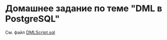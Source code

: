 # Домашнее задание по теме "DML в PostgreSQL"

См. файл [DMLScript.sql](https://github.com/eugeniyas/otus-databases/blob/main/L9HW5/DMLScript.sql)
